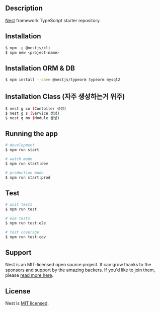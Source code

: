 ## Description

[Nest](https://github.com/nestjs/nest) framework TypeScript starter repository.

## Installation

```bash
$ npm -g @nestjs/cli
$ npm new <project-name>
```

## Installation ORM & DB

```bash
$ npm install --save @nestjs/typeorm typeorm mysql2
```

## Installation Class (자주 생성하는거 위주)

```bash
$ nest g co (Contoller 생성)
$ nest g s (Service 생성)
$ nest g mo (Module 생성)
```

## Running the app

```bash
# development
$ npm run start

# watch mode
$ npm run start:dev

# production mode
$ npm run start:prod
```

## Test

```bash
# unit tests
$ npm run test

# e2e tests
$ npm run test:e2e

# test coverage
$ npm run test:cov
```

## Support

Nest is an MIT-licensed open source project. It can grow thanks to the sponsors and support by the amazing backers. If you'd like to join them, please [read more here](https://docs.nestjs.com/support).

## License

Nest is [MIT licensed](LICENSE).
